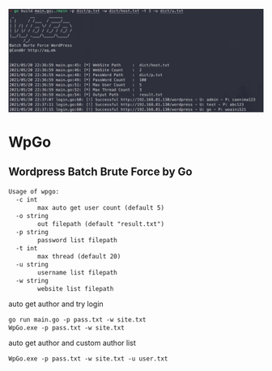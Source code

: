 
![11](image/demo.jpg)
# WpGo
## Wordpress Batch Brute Force by Go

```
Usage of wpgo:
  -c int
    	max auto get user count (default 5)
  -o string
    	out filepath (default "result.txt")
  -p string
    	password list filepath
  -t int
    	max thread (default 20)
  -u string
    	username list filepath
  -w string
    	website list filepath

```

auto get author and try login


```
go run main.go -p pass.txt -w site.txt
WpGo.exe -p pass.txt -w site.txt
```

auto get author and custom author list

```
WpGo.exe -p pass.txt -w site.txt -u user.txt
```